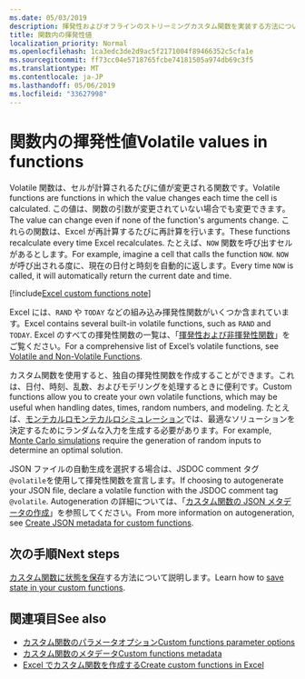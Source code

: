 ```yaml
---
ms.date: 05/03/2019
description: 揮発性およびオフラインのストリーミングカスタム関数を実装する方法について説明します。
title: 関数内の揮発性値
localization_priority: Normal
ms.openlocfilehash: 1ca3edc3de2d9ac5f2171004f89466352c5cfa1e
ms.sourcegitcommit: ff73cc04e5718765fcbe74181505a974db69c3f5
ms.translationtype: MT
ms.contentlocale: ja-JP
ms.lasthandoff: 05/06/2019
ms.locfileid: "33627998"
---
```

# <a name="volatile-values-in-functions"></a><span data-ttu-id="4da9e-103">関数内の揮発性値</span><span class="sxs-lookup"><span data-stu-id="4da9e-103">Volatile values in functions</span></span>

<span data-ttu-id="4da9e-104">Volatile 関数は、セルが計算されるたびに値が変更される関数です。</span><span class="sxs-lookup"><span data-stu-id="4da9e-104">Volatile functions are functions in which the value changes each time the cell is calculated.</span></span> <span data-ttu-id="4da9e-105">この値は、関数の引数が変更されていない場合でも変更できます。</span><span class="sxs-lookup"><span data-stu-id="4da9e-105">The value can change even if none of the function's arguments change.</span></span> <span data-ttu-id="4da9e-106">これらの関数は、Excel が再計算するたびに再計算を行います。</span><span class="sxs-lookup"><span data-stu-id="4da9e-106">These functions recalculate every time Excel recalculates.</span></span> <span data-ttu-id="4da9e-107">たとえば、`NOW` 関数を呼び出すセルがあるとします。</span><span class="sxs-lookup"><span data-stu-id="4da9e-107">For example, imagine a cell that calls the function `NOW`.</span></span> <span data-ttu-id="4da9e-108">`NOW` が呼び出される度に、現在の日付と時刻を自動的に返します。</span><span class="sxs-lookup"><span data-stu-id="4da9e-108">Every time `NOW` is called, it will automatically return the current date and time.</span></span>

[!include[Excel custom functions note](../includes/excel-custom-functions-note.md)]

<span data-ttu-id="4da9e-109">Excel には、`RAND` や `TODAY` などの組み込み揮発性関数がいくつか含まれています。</span><span class="sxs-lookup"><span data-stu-id="4da9e-109">Excel contains several built-in volatile functions, such as `RAND` and `TODAY`.</span></span> <span data-ttu-id="4da9e-110">Excel のすべての揮発性関数の一覧は、「[揮発性および非揮発性関数](/office/client-developer/excel/excel-recalculation#volatile-and-non-volatile-functions)」をご覧ください。</span><span class="sxs-lookup"><span data-stu-id="4da9e-110">For a comprehensive list of Excel’s volatile functions, see [Volatile and Non-Volatile Functions](/office/client-developer/excel/excel-recalculation#volatile-and-non-volatile-functions).</span></span>

<span data-ttu-id="4da9e-111">カスタム関数を使用すると、独自の揮発性関数を作成することができます。これは、日付、時刻、乱数、およびモデリングを処理するときに便利です。</span><span class="sxs-lookup"><span data-stu-id="4da9e-111">Custom functions allow you to create your own volatile functions, which may be useful when handling dates, times, random numbers, and modeling.</span></span> <span data-ttu-id="4da9e-112">たとえば、[モンテカルロモンテカルロシミュレーション](https://en.wikipedia.org/wiki/Monte_Carlo_method
)では、最適なソリューションを決定するためにランダムな入力を生成する必要があります。</span><span class="sxs-lookup"><span data-stu-id="4da9e-112">For example, [Monte Carlo simulations](https://en.wikipedia.org/wiki/Monte_Carlo_method
) require the generation of random inputs to determine an optimal solution.</span></span>

<span data-ttu-id="4da9e-113">JSON ファイルの自動生成を選択する場合は、JSDOC comment タグ`@volatile`を使用して揮発性関数を宣言します。</span><span class="sxs-lookup"><span data-stu-id="4da9e-113">If choosing to autogenerate your JSON file, declare a volatile function with the JSDOC comment tag `@volatile`.</span></span> <span data-ttu-id="4da9e-114">Autogeneration の詳細については、「[カスタム関数の JSON メタデータの作成](custom-functions-json-autogeneration.md)」を参照してください。</span><span class="sxs-lookup"><span data-stu-id="4da9e-114">From more information on autogeneration, see [Create JSON metadata for custom functions](custom-functions-json-autogeneration.md).</span></span>

## <a name="next-steps"></a><span data-ttu-id="4da9e-115">次の手順</span><span class="sxs-lookup"><span data-stu-id="4da9e-115">Next steps</span></span>
<span data-ttu-id="4da9e-116">[カスタム関数に状態を保存](custom-functions-save-state.md)する方法について説明します。</span><span class="sxs-lookup"><span data-stu-id="4da9e-116">Learn how to [save state in your custom functions](custom-functions-save-state.md).</span></span>

## <a name="see-also"></a><span data-ttu-id="4da9e-117">関連項目</span><span class="sxs-lookup"><span data-stu-id="4da9e-117">See also</span></span>

* [<span data-ttu-id="4da9e-118">カスタム関数のパラメータオプション</span><span class="sxs-lookup"><span data-stu-id="4da9e-118">Custom functions parameter options</span></span>](custom-functions-parameter-options.md)
* [<span data-ttu-id="4da9e-119">カスタム関数のメタデータ</span><span class="sxs-lookup"><span data-stu-id="4da9e-119">Custom functions metadata</span></span>](custom-functions-json.md)
* [<span data-ttu-id="4da9e-120">Excel でカスタム関数を作成する</span><span class="sxs-lookup"><span data-stu-id="4da9e-120">Create custom functions in Excel</span></span>](custom-functions-overview.md)
